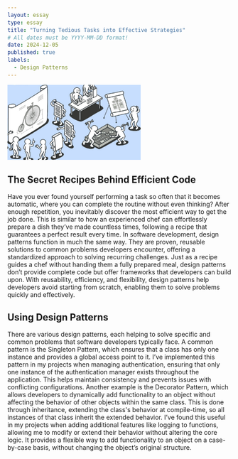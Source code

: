 ```yaml
---
layout: essay
type: essay
title: "Turning Tedious Tasks into Effective Strategies"
# All dates must be YYYY-MM-DD format!
date: 2024-12-05
published: true
labels:
  - Design Patterns
---
```


<img width="300px" class="rounded float-start pe-4" src="../img/design-pattern.jpg">

## The Secret Recipes Behind Efficient Code

Have you ever found yourself performing a task so often that it becomes automatic, where you can complete the routine without even thinking? After enough repetition, you inevitably discover the most efficient way to get the job done. This is similar to how an experienced chef can effortlessly prepare a dish they’ve made countless times, following a recipe that guarantees a perfect result every time. In software development, design patterns function in much the same way. They are proven, reusable solutions to common problems developers encounter, offering a standardized approach to solving recurring challenges. Just as a recipe guides a chef without handing them a fully prepared meal, design patterns don’t provide complete code but offer frameworks that developers can build upon. With reusability, efficiency, and flexibility, design patterns help developers avoid starting from scratch, enabling them to solve problems quickly and effectively.

## Using Design Patterns

There are various design patterns, each helping to solve specific and common problems that software developers typically face. A common pattern is the Singleton Pattern, which ensures that a class has only one instance and provides a global access point to it. I’ve implemented this pattern in my projects when managing authentication, ensuring that only one instance of the authentication manager exists throughout the application. This helps maintain consistency and prevents issues with conflicting configurations. Another example is the Decorator Pattern, which allows developers to dynamically add functionality to an object without affecting the behavior of other objects within the same class. This is done through inheritance, extending the class's behavior at compile-time, so all instances of that class inherit the extended behavior. I’ve found this useful in my projects when adding additional features like logging to functions, allowing me to modify or extend their behavior without altering the core logic. It provides a flexible way to add functionality to an object on a case-by-case basis, without changing the object’s original structure.
